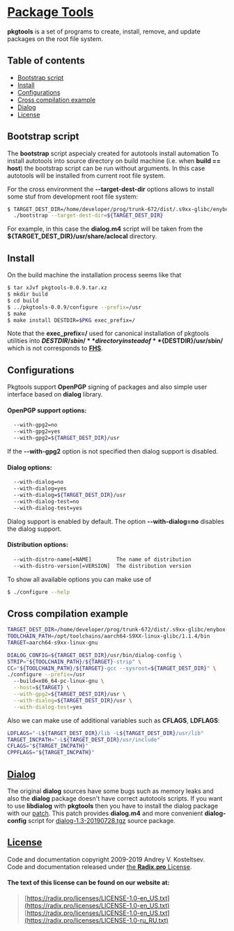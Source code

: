 
# [Package Tools](https://radix.pro/build-system/pkgtool/)

**pkgtools** is a set of programs to create, install, remove, and update
packages on the root file system.

## Table of contents

* [Bootstrap script](#user-content-bootstrap-script)
* [Install](#user-content-install)
* [Configurations](#user-content-configurations)
* [Cross compilation example](#user-content-cross-compilation-example)
* [Dialog](#user-content-dialog)
* [License](#user-content-license)


## Bootstrap script

The **bootstrap** script aspecialy created for autotools install automation
To install autotools into source directory on build machine (i.e. when
**build == host**) the bootstrap script can be run without arguments. In this
case autotools will be installed from current root file system.

For the cross environment the **--target-dest-dir** options allows to install
some stuf from development root file system:

```Bash
$ TARGET_DEST_DIR=/home/developer/prog/trunk-672/dist/.s9xx-glibc/enybox-x2 \
  ./bootstrap --target-dest-dir=${TARGET_DEST_DIR}
```

For example, in this case the **dialog.m4** script will be taken from the
**${TARGET_DEST_DIR}/usr/share/aclocal** directory.


## Install

On the build machine the installation process seems like that

```Bash
$ tar xJvf pkgtools-0.0.9.tar.xz
$ mkdir build
$ cd build
$ ../pkgtools-0.0.9/configure --prefix=/usr
$ make
$ make install DESTDIR=$PKG exec_prefix=/
```

Note that the **exec_prefix=/** used for canonical installation of
pkgtools utilities into **${DESTDIR}/sbin/** directory instead of
**${DESTDIR}/usr/sbin/** which is not corresponds to
[**FHS**](https://refspecs.linuxfoundation.org/FHS_3.0/fhs-3.0.pdf).


## Configurations

Pkgtools support **OpenPGP** signing of packages and also simple
user interface based on **dialog** library.

#### OpenPGP support options:

```Bash
  --with-gpg2=no
  --with-gpg2=yes
  --with-gpg2=${TARGET_DEST_DIR}/usr
```

If the **--with-gpg2** option is not specified then dialog support
is disabled.

#### Dialog options:

```Bash
  --with-dialog=no
  --with-dialog=yes
  --with-dialog=${TARGET_DEST_DIR}/usr
  --with-dialog-test=no
  --with-dialog-test=yes
```

Dialog support is enabled by default. The option **--with-dialog=no**
disables the dialog support.


#### Distribution options:

```Bash
  --with-distro-name[=NAME]        The name of distribution
  --with-distro-version[=VERSION]  The distribution version
```

To show all available options you can make use of

```Bash
$ ./configure --help
```


## Cross compilation example

```Bash
TARGET_DEST_DIR=/home/developer/prog/trunk-672/dist/.s9xx-glibc/enybox-x2
TOOLCHAIN_PATH=/opt/toolchains/aarch64-S9XX-linux-glibc/1.1.4/bin
TARGET=aarch64-s9xx-linux-gnu

DIALOG_CONFIG=${TARGET_DEST_DIR}/usr/bin/dialog-config \
STRIP="${TOOLCHAIN_PATH}/${TARGET}-strip" \
CC="${TOOLCHAIN_PATH}/${TARGET}-gcc --sysroot=${TARGET_DEST_DIR}" \
./configure --prefix=/usr
  --build=x86_64-pc-linux-gnu \
  --host=${TARGET} \
  --with-gpg2=${TARGET_DEST_DIR}/usr \
  --with-dialog=${TARGET_DEST_DIR}/usr \
  --with-dialog-test=yes
```

Also we can make use of additional variables such as **CFLAGS**, **LDFLAGS**:

```Bash
LDFLAGS="-L${TARGET_DEST_DIR}/lib -L${TARGET_DEST_DIR}/usr/lib"
TARGET_INCPATH="-L${TARGET_DEST_DIR}/usr/include"
CFLAGS="${TARGET_INCPATH}"
CPPFLAGS="${TARGET_INCPATH}"
```


## [Dialog](https://invisible-island.net/dialog/dialog.html)

The original **dialog** sources have some bugs such as memory leaks and also
the **dialog** package doesn't have correct autotools scripts. If you want to
use **libdialog** with **pkgtools** then you have to install the dialog package
with our [patch](doc/dialog/dialog-1.3-20190728.patch). This patch provides
**dialog.m4** and more convenient **dialog-config** script for
[dialog-1.3-20190728.tgz](ftp://ftp.invisible-island.net/dialog/dialog-1.3-20190728.tgz)
source package.


## [License](https://radix.pro/legal/licenses/)

Code and documentation copyright 2009-2019 Andrey V. Kosteltsev.<br/>
Code and documentation released under [the **Radix.pro** License](LICENSE).

#### The text of this license can be found on our website at:

> [https://radix.pro/licenses/LICENSE-1.0-en_US.txt](https://radix.pro/licenses/LICENSE-1.0-en_US.txt)<br/>
> [https://radix.pro/licenses/LICENSE-1.0-en_US.txt](https://radix.pro/licenses/LICENSE-1.0-ru_RU.txt)
